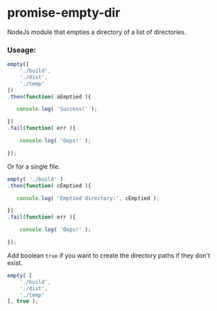 # promise-empty-dir
NodeJs module that empties a directory of a list of directories.

### Useage:

```js
empty([
    './build',
    './dist',
    './temp'
])
.then(function( aEmptied ){

   console.log( 'Success!' );

})
.fail(function( err ){

    console.log( 'Oops!' );

});
```

Or for a single file.

```js
empty( './build' )
.then(function( cEmptied ){

   console.log( 'Emptied directory:', cEmptied );

})
.fail(function( err ){

    console.log( 'Oops!' );

});
```

Add boolean `true` if you want to create the directory paths if they don't exist.

```js
empty( [
    './build',
    './dist',
    './temp'
], true );
```